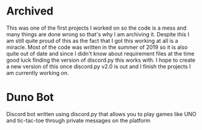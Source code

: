 # Archived
This was one of the first projects I worked on so the code is a mess and many things are done wrong so that's why I am archiving it. Despite this I am still quite proud of this as the fact that I got this working at all is a miracle. Most of the code was written in the summer of 2019 so it is also quite out of date and since I didn't know about requirement files at the time good luck finding the version of discord.py this works with. I hope to create a new version of this once discord.py v2.0 is out and I finish the projects I am currently working on.

# Duno Bot
Discord bot written using discord.py that allows you to play games like UNO and tic-tac-toe through private messages on the platform
